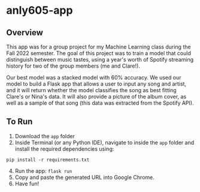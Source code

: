 # anly605-app

## Overview

This app was for a group project for my Machine Learning class during the Fall 2022 semester. The goal of this project was to train a model that could distinguish between music tastes, using a year's worth of Spotify streaming history for two of the group members (me and Clare!). 

Our best model was a stacked model with 60% accuracy. We used our model to build a Flask app that allows a user to input any song and artist, and it will return whether the model classifies the song as best fitting Clare's or Nina's data. It will also provide a picture of the album cover, as well as a sample of that song (this data was extracted from the Spotify API). 

## To Run 
1. Download the `app` folder
2. Inside Terminal (or any Python IDE), navigate to inside the `app` folder and install the required dependencies using: 

`pip install -r requirements.txt`

4. Run the app: `flask run`
5. Copy and paste the generated URL into Google Chrome.
6. Have fun! 

